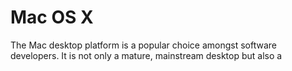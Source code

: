 Mac OS X
========

The Mac desktop platform is a popular choice amongst software developers. It is not only a mature, mainstream desktop but also a
